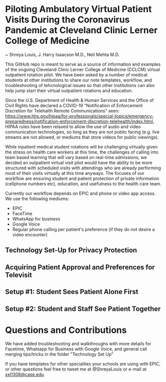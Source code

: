 # Piloting Ambulatory Virtual Patient Visits During the Coronavirus Pandemic at Cleveland Clinic Lerner College of Medicine
~ Shreya Louis, J. Harry Isaacson M.D., Neil Mehta M.D. 

This GitHub repo is meant to serve as a source of information and examples of the ongoing Cleveland Clinic Lerner College of Medicine (CCLCM) virtual outpatient rotation pilot. We have been asked by a number of medical students at other institutions to share our note templates, workflow, and troubleshooting of tehcnological issues so that other institutions can also help jump start their virtual outpatient rotations and education. 

Since the U.S. Department of Health & Human Services and the Office of Civil Rights have declared a COVID-19 "Notification of Enforcement Discretion for Telehalth Remote Communications" seen: https://www.hhs.gov/hipaa/for-professionals/special-topics/emergency-preparedness/notification-enforcement-discretion-telehealth/index.html, HIPAA rules have been relaxed to allow the use of audio and video communication technologies, so long as they are not public facing (e.g. live streams are not allowed, or mediums that store videos for public viewings). 

While inpatient medical student rotations will be challenging virtually given the stress on health care workers at this time, the challenges of calling into team based learning that will vary based on real-time admissions, we decided an outpatient virtual visit pilot would have the ability to be more structured with scheduled visits with attendings who are already performing most of their visits virtually at this time anyways. The focuses of our workflow are ensuring student and patient protection of private information (cellphone numbers etc), education, and usefulness to the health care team. 

Currently our workflow depends on EPIC and phone or video app access. We use the following mediums: 
* EPIC
* FaceTime
* WhatsApp for business
* Google Voice
* Regular phone calling per patient's preference (if they do not desire a video encounter)

## Technology Set-Up for Privacy Protection

## Acquiring Patient Approval and Preferences for Televisit

## Setup #1: Student Sees Patient Alone First

## Setup #2: Student and Staff See Patient Together

# Questions and Contributions
We have added troubleshooting and walkthroughs with more details for Facetime, Whatsapp for Business with Google Voice, and general call merging tips/tricks in the folder "Technology Set Up"

If you have templates for other specialties your schools are using with EPIC, or other questions feel free to tweet me at @ShreyaLouis or e-mail at sxl1308@case.edu. 

